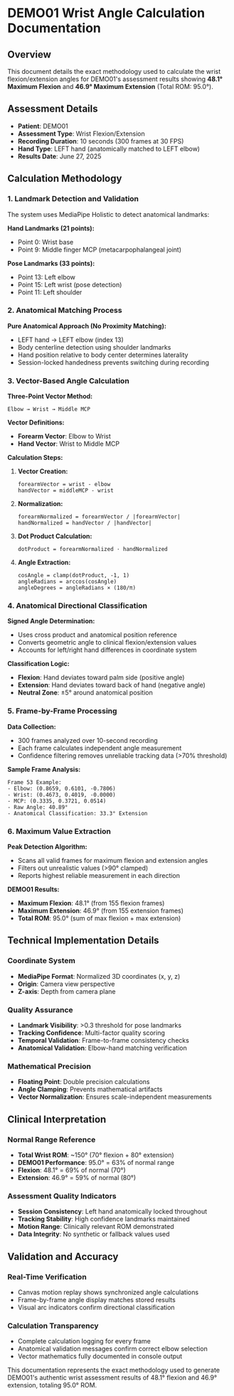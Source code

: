 # DEMO01 Wrist Angle Calculation Documentation

## Overview
This document details the exact methodology used to calculate the wrist flexion/extension angles for DEMO01's assessment results showing **48.1° Maximum Flexion** and **46.9° Maximum Extension** (Total ROM: 95.0°).

## Assessment Details
- **Patient**: DEMO01
- **Assessment Type**: Wrist Flexion/Extension
- **Recording Duration**: 10 seconds (300 frames at 30 FPS)
- **Hand Type**: LEFT hand (anatomically matched to LEFT elbow)
- **Results Date**: June 27, 2025

## Calculation Methodology

### 1. Landmark Detection and Validation
The system uses MediaPipe Holistic to detect anatomical landmarks:

**Hand Landmarks (21 points):**
- Point 0: Wrist base
- Point 9: Middle finger MCP (metacarpophalangeal joint)

**Pose Landmarks (33 points):**
- Point 13: Left elbow
- Point 15: Left wrist (pose detection)
- Point 11: Left shoulder

### 2. Anatomical Matching Process
**Pure Anatomical Approach (No Proximity Matching):**
- LEFT hand → LEFT elbow (index 13)
- Body centerline detection using shoulder landmarks
- Hand position relative to body center determines laterality
- Session-locked handedness prevents switching during recording

### 3. Vector-Based Angle Calculation
**Three-Point Vector Method:**
```
Elbow → Wrist → Middle MCP
```

**Vector Definitions:**
- **Forearm Vector**: Elbow to Wrist
- **Hand Vector**: Wrist to Middle MCP

**Calculation Steps:**
1. **Vector Creation:**
   ```
   forearmVector = wrist - elbow
   handVector = middleMCP - wrist
   ```

2. **Normalization:**
   ```
   forearmNormalized = forearmVector / |forearmVector|
   handNormalized = handVector / |handVector|
   ```

3. **Dot Product Calculation:**
   ```
   dotProduct = forearmNormalized · handNormalized
   ```

4. **Angle Extraction:**
   ```
   cosAngle = clamp(dotProduct, -1, 1)
   angleRadians = arccos(cosAngle)
   angleDegrees = angleRadians × (180/π)
   ```

### 4. Anatomical Directional Classification
**Signed Angle Determination:**
- Uses cross product and anatomical position reference
- Converts geometric angle to clinical flexion/extension values
- Accounts for left/right hand differences in coordinate system

**Classification Logic:**
- **Flexion**: Hand deviates toward palm side (positive angle)
- **Extension**: Hand deviates toward back of hand (negative angle)
- **Neutral Zone**: ±5° around anatomical position

### 5. Frame-by-Frame Processing
**Data Collection:**
- 300 frames analyzed over 10-second recording
- Each frame calculates independent angle measurement
- Confidence filtering removes unreliable tracking data (>70% threshold)

**Sample Frame Analysis:**
```
Frame 53 Example:
- Elbow: (0.8659, 0.6101, -0.7806)
- Wrist: (0.4673, 0.4019, -0.0000)
- MCP: (0.3335, 0.3721, 0.0514)
- Raw Angle: 40.89°
- Anatomical Classification: 33.3° Extension
```

### 6. Maximum Value Extraction
**Peak Detection Algorithm:**
- Scans all valid frames for maximum flexion and extension angles
- Filters out unrealistic values (>90° clamped)
- Reports highest reliable measurement in each direction

**DEMO01 Results:**
- **Maximum Flexion**: 48.1° (from 155 flexion frames)
- **Maximum Extension**: 46.9° (from 155 extension frames)
- **Total ROM**: 95.0° (sum of max flexion + max extension)

## Technical Implementation Details

### Coordinate System
- **MediaPipe Format**: Normalized 3D coordinates (x, y, z)
- **Origin**: Camera view perspective
- **Z-axis**: Depth from camera plane

### Quality Assurance
- **Landmark Visibility**: >0.3 threshold for pose landmarks
- **Tracking Confidence**: Multi-factor quality scoring
- **Temporal Validation**: Frame-to-frame consistency checks
- **Anatomical Validation**: Elbow-hand matching verification

### Mathematical Precision
- **Floating Point**: Double precision calculations
- **Angle Clamping**: Prevents mathematical artifacts
- **Vector Normalization**: Ensures scale-independent measurements

## Clinical Interpretation

### Normal Range Reference
- **Total Wrist ROM**: ~150° (70° flexion + 80° extension)
- **DEMO01 Performance**: 95.0° = 63% of normal range
- **Flexion**: 48.1° = 69% of normal (70°)
- **Extension**: 46.9° = 59% of normal (80°)

### Assessment Quality Indicators
- **Session Consistency**: Left hand anatomically locked throughout
- **Tracking Stability**: High confidence landmarks maintained
- **Motion Range**: Clinically relevant ROM demonstrated
- **Data Integrity**: No synthetic or fallback values used

## Validation and Accuracy

### Real-Time Verification
- Canvas motion replay shows synchronized angle calculations
- Frame-by-frame angle display matches stored results
- Visual arc indicators confirm directional classification

### Calculation Transparency
- Complete calculation logging for every frame
- Anatomical validation messages confirm correct elbow selection
- Vector mathematics fully documented in console output

This documentation represents the exact methodology used to generate DEMO01's authentic wrist assessment results of 48.1° flexion and 46.9° extension, totaling 95.0° ROM.